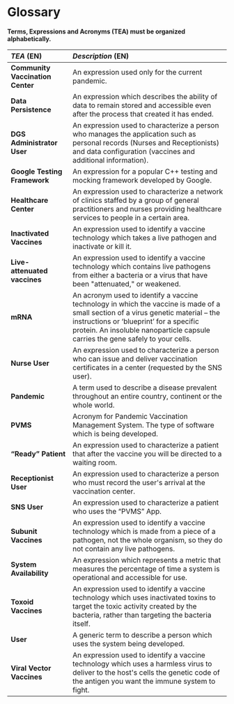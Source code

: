 # Glossary

**Terms, Expressions and Acronyms (TEA) must be organized alphabetically.**

| **_TEA_** (EN)                                                                        | **_Description_** (EN)                                                                                                                                                                                                                                          |                                       
|:--------------------------------------------------------------------------------------|:----------------------------------------------------------------------------------------------------------------------------------------------------------------------------------------------------------------------------------------------------------------|
| **Community Vaccination Center**                                                      | An expression used only for the current pandemic.                                                                                                                                                                                                               |
| **Data Persistence**                                                                  | An expression which describes the ability of data to remain stored and accessible even after the process that created it has ended.                                                                                                                             |
| **DGS Administrator User**                                                            | An expression used to characterize a person who manages the application such as personal records (Nurses and Receptionists) and data configuration (vaccines and additional information).                                                                       |
| **Google Testing Framework**                                                          | An expression for a popular C++ testing and mocking framework developed by Google.                                                                                                                                                                              |
| **Healthcare Center**                                                                 | An expression used to characterize a network of clinics staffed by a group of general practitioners and nurses providing healthcare services to people in a certain area.                                                                                       |
| **Inactivated Vaccines**                                                              | An expression used to identify a vaccine technology which takes a live pathogen and inactivate or kill it.                                                                                                                                                      |
| **Live-attenuated vaccines**                                                          | An expression used to identify a vaccine technology which contains live pathogens from either a bacteria or a virus that have been "attenuated," or weakened.                                                                                                   |
| **mRNA**                                                                              | An acronym used to identify a vaccine technology in which the vaccine is made of a small section of a virus genetic material – the instructions or ‘blueprint’ for a specific protein. An insoluble nanoparticle capsule carries the gene safely to your cells. |
| **Nurse User**                                                                        | An expression used to characterize a person who can issue and deliver vaccination certificates in a center (requested by the SNS user).                                                                                                                         |
| **Pandemic**                                                                          | A term used to describe a disease prevalent throughout an entire country, continent or the whole world.                                                                                                                                                         |
| **PVMS**                                                                              | Acronym for Pandemic Vaccination Management System. The type of software which is being developed.                                                                                                                                                              |
| **“Ready” Patient**                                                                   | An expression used to characterize a patient that after the vaccine you will be directed to a waiting room.                                                                                                                                                     |
| **Receptionist User**                                                                 | An expression used to characterize a person who must record the user's arrival at the vaccination center.                                                                                                                                                       |
| **SNS User**                                                                          | An expression used to characterize a patient who uses the “PVMS” App.                                                                                                                                                                                           |
| **Subunit Vaccines**                                                                  | An expression used to identify a vaccine technology which is made from a piece of a pathogen, not the whole organism, so they do not contain any live pathogens.                                                                                                |
| **System Availability**                                                               | An expression which represents a metric that measures the percentage of time a system is operational and accessible for use.                                                                                                                                    |
| **Toxoid Vaccines**                                                                   | An expression used to identify a vaccine technology which uses inactivated toxins to target the toxic activity created by the bacteria, rather than targeting the bacteria itself.                                                                              |
| **User**                                                                              | A generic term to describe a person which uses the system being developed.                                                                                                                                                                                      |
| **Viral Vector Vaccines**                                                             | An expression used to identify a vaccine technology which uses a harmless virus to deliver to the host's cells the genetic code of the antigen you want the immune system to fight.                                                                             |
